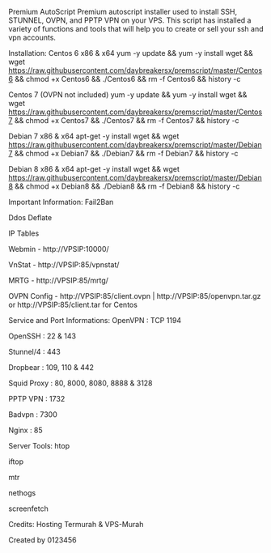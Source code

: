 Premium AutoScript
Premium autoscript installer used to install SSH, STUNNEL, OVPN, and PPTP VPN on your VPS. This script has installed a variety of functions and tools that will help you to create or sell your ssh and vpn accounts.

Installation:
Centos 6 x86 & x64
yum -y update && yum -y install wget && wget https://raw.githubusercontent.com/daybreakersx/premscript/master/Centos6 && chmod +x Centos6 && ./Centos6 && rm -f Centos6 && history -c

Centos 7 (OVPN not included)
yum -y update && yum -y install wget && wget https://raw.githubusercontent.com/daybreakersx/premscript/master/Centos7 && chmod +x Centos7 && ./Centos7 && rm -f Centos7 && history -c

Debian 7 x86 & x64
apt-get -y install wget && wget https://raw.githubusercontent.com/daybreakersx/premscript/master/Debian7 && chmod +x Debian7 && ./Debian7 && rm -f Debian7 && history -c

Debian 8 x86 & x64
apt-get -y install wget && wget https://raw.githubusercontent.com/daybreakersx/premscript/master/Debian8 && chmod +x Debian8 && ./Debian8 && rm -f Debian8 && history -c

Important Information:
Fail2Ban

Ddos Deflate

IP Tables

Webmin - http://VPSIP:10000/

VnStat - http://VPSIP:85/vpnstat/

MRTG - http://VPSIP:85/mrtg/

OVPN Config - http://VPSIP:85/client.ovpn | http://VPSIP:85/openvpn.tar.gz or http://VPSIP:85/client.tar for Centos

Service and Port Informations:
OpenVPN : TCP 1194

OpenSSH : 22 & 143

Stunnel/4 : 443

Dropbear : 109, 110 & 442

Squid Proxy : 80, 8000, 8080, 8888 & 3128

PPTP VPN : 1732

Badvpn : 7300

Nginx : 85

Server Tools:
htop

iftop

mtr

nethogs

screenfetch

Credits:
Hosting Termurah & VPS-Murah

Created by 0123456
